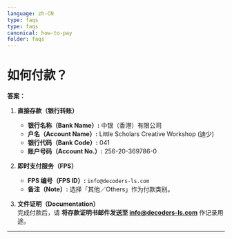 ```yaml
---
language: zh-CN
type: faqs
type: faqs
canonical: how-to-pay
folder: faqs
---
```

# 如何付款？

**答案：**  

1. **直接存款（银行转账）**  
   - **银行名称（Bank Name）:** 中银（香港）有限公司  
   - **户名（Account Name）:** Little Scholars Creative Workshop (迪少)  
   - **银行代码（Bank Code）:** 041  
   - **账户号码（Account No.）:** 256-20-369786-0  

2. **即时支付服务（FPS）**  
   - **FPS 编号（FPS ID）:** `info@decoders-ls.com`  
   - **备注（Note）:** 选择「其他／Others」作为付款类别。  

3. **文件证明（Documentation）**  
   完成付款后，请 **将存款证明书邮件发送至 info@decoders-ls.com** 作记录用途。  

---